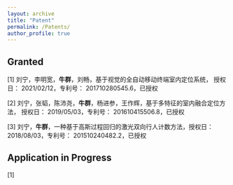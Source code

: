 ```yaml
---
layout: archive
title: "Patent"
permalink: /Patents/
author_profile: true
---
```


## Granted

[1] 刘宁，李明宽，**牛群**，刘畅，基于视觉的全自动移动终端室内定位系统， 授权日： 2021/02/12，专利号： 201710280545.6，已授权

[2] 刘宁，张韬，陈沛尧，**牛群**，杨进参，王作辉，基于多特征的室内融合定位方法， 授权日： 2019/05/03，专利号： 201610415506.8，已授权

[3] 刘宁，**牛群**，一种基于高斯过程回归的激光双向行人计数方法，授权日： 2018/08/03，专利号： 201510240482.2，已授权


## Application in Progress

[1]